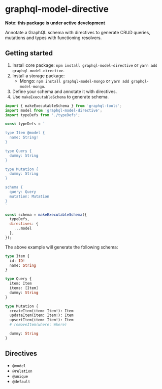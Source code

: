 # graphql-model-directive

**Note: this package is under active development**

Annotate a GraphQL schema with directives to generate CRUD queries, mutations and types with functioning resolvers.

## Getting started

1. Install core package: `npm install graphql-model-directive` or `yarn add graphql-model-directive`.
2. Install a storage package:
    - Mongo: `npm install graphql-model-mongo` or `yarn add graphql-model-mongo`.
3. Define your schema and annotate it with directives.
4. Use `makeExecutableSchema` to generate schema.

```javascript
import { makeExecutableSchema } from 'graphql-tools';
import model from 'graphql-model-directive';
import typeDefs from './typeDefs';

const typeDefs = `

type Item @model {
  name: String!
}

type Query {
  dummy: String
}

type Mutation {
  dummy: String
}

schema {
  query: Query
  mutation: Mutation
}
`

const schema = makeExecutableSchema({
  typeDefs,
  directives: {
    ...model
  },
});
```

The above example will generate the following schema:

```graphql
type Item {
  id: ID!
  name: String
}

type Query {
  item: Item
  items: [Item]
  dummy: String
}

type Mutation {
  createItem(item: Item!): Item
  updateItem(item: Item!): Item
  upsertItem(item: Item!): Item
  # removeItem(where: Where)

  dummy: String
}
```


## Directives

- `@model`
- `@relation`
- `@unique`
- `@default`
